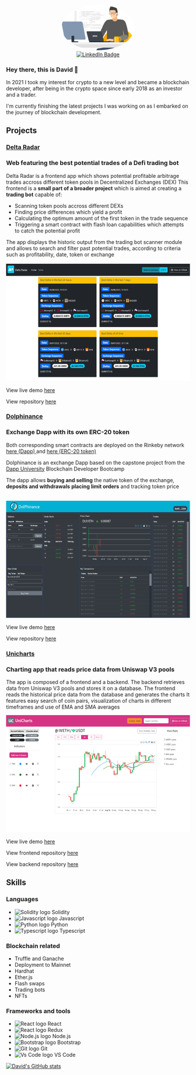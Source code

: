 <div id="header" align="center">
    <img src="./images/githubProfile.png" width="200" style="border-radius:50%;"/>
    <div id="badges">
        <a href="https://www.linkedin.com/in/david-de-esteban" target="_blank" rel="noreferrer noopener">
            <img src="https://img.shields.io/badge/LinkedIn-blue?style=for-the-badge&logo=linkedin&logoColor=white" alt="LinkedIn Badge"/>
        </a>
    </div>
</div>

### Hey there, this is David 👋

In 2021 I took my interest for crypto to a new level and became a blockchain developer, after being in the crypto space since early 2018 as an investor and a trader.

I'm currently finishing the latest projects I was working on as I embarked on the journey of blockchain development.

## Projects
### [Delta Radar](http://delta-radar.herokuapp.com/ "Delta Radar live demo")
<h3>Web featuring the best potential trades of a Defi trading bot</h3>
<span>Delta Radar is a frontend app which shows potential profitable arbitrage trades accross different token pools in Decentralized Exchanges (DEX)</span>
<span>This frontend is a <strong>small part of a broader project</strong> which is aimed at creating a <strong>trading bot</strong> capable of:</span>
<ul className="list-group list-group-flush">
    <li className="list-group-item">Scanning token pools accross different DEXs</li>
    <li className="list-group-item">Finding price differences which yield a profit</li>
    <li className="list-group-item">Calculating the optimum amount of the first token in the trade sequence</li>
    <li className="list-group-item">Triggering a smart contract with flash loan capabilities which attempts to catch the potential profit</li>
</ul>
<span>        
The app displays the historic output from the trading bot scanner module and allows to search and filter past potential trades, according to criteria such as profitability, date, token or exchange 
</span>
<br></br>

<a href="http://delta-radar.herokuapp.com/" target="_blank" rel="noreferrer noopener">
    <img src="./images/deltaRadar.png" alt="Delta Radar screenshot" height="320px" width="auto" />
</a>

View live demo [here](http://delta-radar.herokuapp.com/ "Delta Radar live demo")

View repository [here](https://github.com/EstDavid/delta-radar "Delta Radar github repository")


### [Dolphinance](http://dlp-token-exchange.herokuapp.com/ "Dolphinance live demo")
<h3>Exchange Dapp with its own ERC-20 token</h3>

<span>Both corresponding smart contracts are deployed on the Rinkeby network <a 
    href="https://rinkeby.etherscan.io/address/0x6723e472b9de9b329f344aa6c8dc80e67db92de8" target="_blank" rel="noreferrer noopener" >here (Dapp)
    </a> and <a 
    href="https://rinkeby.etherscan.io/address/0x664c8fcf50a588d3208c729362685ea911522198" target="_blank" rel="noreferrer noopener" >here (ERC-20 token)</a></span>

<span>Dolphinance is an exchange Dapp based on the capstone project from the <a 
    href="https://www.dappuniversity.com/" target="_blank" rel="noreferrer noopener" >
    Dapp University</a> Blockchain Developer Bootcamp</span>

<span>The dapp allows <strong>buying and selling</strong> the native token of the exchange, <strong>deposits and withdrawals</strong>
<strong>placing limit orders</strong> and tracking token price</span>
<br></br>

<a href="http://dlp-token-exchange.herokuapp.com/" target="_blank" rel="noreferrer noopener">
    <img src="./images/dolphinance.png" alt="Dolphinance screenshot" height="320px" width="auto" />
</a>

View live demo [here](http://dlp-token-exchange.herokuapp.com/ "Dolphinance live demo")

View repository [here](https://github.com/EstDavid/DappExchange "Dolphinance github repository")


### [Unicharts](http://uniswapv3-charts.herokuapp.com/ "UniCharts live demo")
<h3>Charting app that reads price data from Uniswap V3 pools</h3>

The app is composed of a frontend and a backend. The backend retrieves data from Uniswap V3 pools and stores it on a database.
The frontend reads the historical price data from the database and generates the charts
It features easy search of coin pairs, visualization of charts in different timeframes and use of EMA and SMA averages


<a href="http://uniswapv3-charts.herokuapp.com/" target="_blank" rel="noreferrer noopener">
    <img src="./images/uniCharts.png" alt="UniCharts screenshot" height="320px" width="auto" />
</a>

View live demo [here](http://uniswapv3-charts.herokuapp.com/ "UniCharts live demo")

View frontend repository [here](https://github.com/EstDavid/uniswapv3-charts "Unicharts frontend github repository")

View backend repository [here](https://github.com/EstDavid/UniswapV3OracleReader "Unicharts backend github repository")


## Skills
### Languages
+ <img src="https://cdn.jsdelivr.net/gh/devicons/devicon/icons/solidity/solidity-plain.svg" alt="Solidity logo" height="20px" width="auto" filter="invert" /> Solidity
+ <img src="https://cdn.jsdelivr.net/gh/devicons/devicon/icons/javascript/javascript-original.svg" alt="Javascript logo" height="20px" width="auto" /> Javascript
+ <img src="https://cdn.jsdelivr.net/gh/devicons/devicon/icons/python/python-original.svg" alt="Python logo" height="20px" width="auto" /> Python
+ <img src="https://cdn.jsdelivr.net/gh/devicons/devicon/icons/typescript/typescript-original.svg" alt="Typescript logo" height="20px" width="auto" /> Typescript

### Blockchain related
+ Truffle and Ganache
+ Deployment to Mainnet
+ Hardhat
+ Ether.js
+ Flash swaps
+ Trading bots
+ NFTs

### Frameworks and tools
+ <img src="https://cdn.jsdelivr.net/gh/devicons/devicon/icons/react/react-original.svg" alt="React logo" height="20px" width="auto" /> React
+ <img src="https://cdn.jsdelivr.net/gh/devicons/devicon/icons/redux/redux-original.svg" alt="React logo" height="20px" width="auto" /> Redux 
+ <img src="https://cdn.jsdelivr.net/gh/devicons/devicon/icons/nodejs/nodejs-original.svg" alt="Node.js logo" height="20px" width="auto" /> Node.js 
+ <img src="https://cdn.jsdelivr.net/gh/devicons/devicon/icons/bootstrap/bootstrap-original.svg" alt="Bootstrap logo" height="20px" width="auto" /> Bootstrap
+ <img src="https://cdn.jsdelivr.net/gh/devicons/devicon/icons/git/git-original.svg" alt="Git logo" height="20px" width="auto" /> Git
+ <img src="https://cdn.jsdelivr.net/gh/devicons/devicon/icons/vscode/vscode-original.svg" alt="Vs Code logo" height="20px" width="auto" /> VS Code


          

[![David's GitHub stats](https://github-readme-stats.vercel.app/api?username=EstDavid)](https://github.com/EstDavid/github-readme-stats)


<!--
**EstDavid/EstDavid** is a ✨ _special_ ✨ repository because its `README.md` (this file) appears on your GitHub profile.

Here are some ideas to get you started:

- 🔭 I’m currently working on ...
- 🌱 I’m currently learning ...
- 👯 I’m looking to collaborate on ...
- 🤔 I’m looking for help with ...
- 💬 Ask me about ...
- 📫 How to reach me: ...
- 😄 Pronouns: ...
- ⚡ Fun fact: ...
-->
